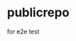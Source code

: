 # publicrepo
for e2e test















































































































































































































































































































































































































































































































































































































































































































































































































































































































































































































































































































































































































































































































































































































































































































































































































































































































































































































































































































































































































































































































































































































































































































































































































































































































































































































































































































































































































































































































































































































































































































































































































